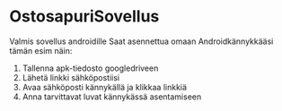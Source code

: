 # OstosapuriSovellus
Valmis sovellus androidille
Saat asennettua omaan Androidkännykkääsi tämän esim näin:
1) Tallenna apk-tiedosto googledriveen
2) Lähetä linkki sähköpostiisi
3) Avaa sähköposti kännykällä ja klikkaa linkkiä
4) Anna tarvittavat luvat kännykässä asentamiseen

